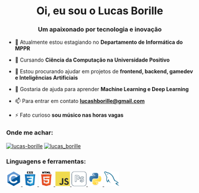 <h1 align="center">Oi, eu sou o Lucas Borille</h1>
<h3 align="center">Um apaixonado por tecnologia e inovação</h3>

- 🔭 Atualmente estou estagiando no **Departamento de Informática do MPPR**

- 🌱 Cursando **Ciência da Computação na Universidade Positivo**

- 👯 Estou procurando ajudar em projetos de **frontend, backend, gamedev e Inteligências Artificiais**

- 🤝 Gostaria de ajuda para aprender **Machine Learning e Deep Learning**

- 📫 Para entrar em contato **lucashborille@gmail.com**

- ⚡ Fato curioso **sou músico nas horas vagas**

<h3 align="left">Onde me achar:</h3>
<p align="left">
<a href="https://linkedin.com/in/lucas-borille" target="blank"><img align="center" src="https://raw.githubusercontent.com/rahuldkjain/github-profile-readme-generator/master/src/images/icons/Social/linked-in-alt.svg" alt="lucas-borille" height="30" width="40" /></a>
<a href="https://instagram.com/lucas_borille" target="blank"><img align="center" src="https://raw.githubusercontent.com/rahuldkjain/github-profile-readme-generator/master/src/images/icons/Social/instagram.svg" alt="lucas_borille" height="30" width="40" /></a>
</p>

<h3 align="left">Linguagens e ferramentas:</h3>
<p align="left"> <a href="https://www.cprogramming.com/" target="_blank" rel="noreferrer"> <img src="https://raw.githubusercontent.com/devicons/devicon/master/icons/c/c-original.svg" alt="c" width="40" height="40"/> </a> <a href="https://www.w3schools.com/css/" target="_blank" rel="noreferrer"> <img src="https://raw.githubusercontent.com/devicons/devicon/master/icons/css3/css3-original-wordmark.svg" alt="css3" width="40" height="40"/> </a> <a href="https://www.w3.org/html/" target="_blank" rel="noreferrer"> <img src="https://raw.githubusercontent.com/devicons/devicon/master/icons/html5/html5-original-wordmark.svg" alt="html5" width="40" height="40"/> </a> <a href="https://developer.mozilla.org/en-US/docs/Web/JavaScript" target="_blank" rel="noreferrer"> <img src="https://raw.githubusercontent.com/devicons/devicon/master/icons/javascript/javascript-original.svg" alt="javascript" width="40" height="40"/> </a> <a href="https://www.photoshop.com/en" target="_blank" rel="noreferrer"> <img src="https://raw.githubusercontent.com/devicons/devicon/master/icons/photoshop/photoshop-line.svg" alt="photoshop" width="40" height="40"/> </a> <a href="https://www.python.org" target="_blank" rel="noreferrer"> <img src="https://raw.githubusercontent.com/devicons/devicon/master/icons/python/python-original.svg" alt="python" width="40" height="40"/> </a>
<img src="https://raw.githubusercontent.com/devicons/devicon/ca28c779441053191ff11710fe24a9e6c23690d6/icons/mysql/mysql-original.svg" alt="MySQL" width="40" height="40"/> </a></p>
